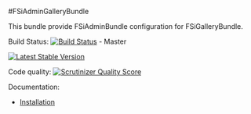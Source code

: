 #FSiAdminGalleryBundle

This bundle provide FSiAdminBundle configuration for FSiGalleryBundle.

Build Status:
[![Build Status](https://travis-ci.org/fsi-open/admin-gallery-bundle.png?branch=master)](https://travis-ci.org/fsi-open/admin-gallery-bundle) - Master

[![Latest Stable Version](https://poser.pugx.org/fsi/admin-gallery-bundle/v/stable.png)](https://packagist.org/packages/fsi/admin-gallery-bundle)

Code quality:
[![Scrutinizer Quality Score](https://scrutinizer-ci.com/g/fsi-open/admin-gallery-bundle/badges/quality-score.png?s=3fc6a99a11a8f438a600be423a4cd87fc0d81244)](https://scrutinizer-ci.com/g/fsi-open/admin-gallery-bundle/)

Documentation:

- [Installation](Resources/doc/installation.md)